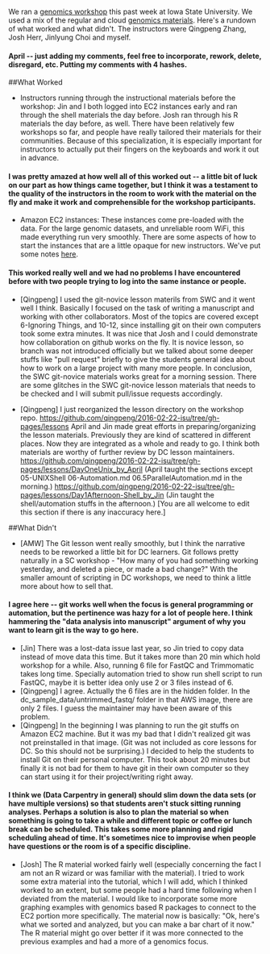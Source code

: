 We ran a [genomics workshop](http://qingpeng.github.io/2016-02-22-isu/) this past week at Iowa State University. We used a mix of the regular and cloud [genomics materials](http://www.datacarpentry.org/lessons/). Here's a rundown of what worked and what didn't. The instructors were Qingpeng Zhang, Josh Herr, Jinlyung Choi and myself.

#### April -- just adding my comments, feel free to incorporate, rework, delete, disregard, etc.  Putting my comments with 4 hashes.

##What Worked

+ Instructors running through the instructional materials before the workshop: Jin and I both logged into EC2 instances early and ran through the shell materials the day before. Josh ran through his R materials the day before, as well. There have been relatively few workshops so far, and people have really tailored their materials for their communities. Because of this specialization, it is especially important for instructors to actually put their fingers on the keyboards and work it out in advance.

#### I was pretty amazed at how well all of this worked out -- a little bit of luck on our part as how things came together, but I think it was a testament to the quality of the instructors in the room to work with the material on the fly and make it work and comprehensible for the workshop participants.

+ Amazon EC2 instances: These instances come pre-loaded with the data. For the large genomic datasets, and unreliable room WiFi, this made everything run very smoothly. There are some aspects of how to start the instances that are a little opaque for new instructors. We've put some notes [here](https://github.com/wrightaprilm/2016-02-22-isu/blob/gh-pages/lessons/DayOneUnix/InstructorNotes.md).

#### This worked really well and we had no problems I have encountered before with two people trying to log into the same instance or people.  
+ [Qingpeng] I used the git-novice lesson materils from SWC and it went well I think. Basically I focused on the task of writing a manuscript and working with other collaborators. Most of the topics are covered except 6-Ignoring Things, and 10-12, since installing git on their own computers took some extra minutes. It was nice that Josh and I could demonstrate how collaboration on github works on the fly. It is novice lesson, so branch was not introduced officially but we talked about some deeper stuffs like "pull request" briefly to give the students general idea about how to work on a large project with many more people. In conclusion, the SWC git-novice materials works great for a morning session. There are some glitches in the SWC git-novice lesson materials that needs to be checked and I will submit pull/issue requests accordingly. 

+ [Qingpeng] I just reorganized the lesson directory on the workshop repo. https://github.com/qingpeng/2016-02-22-isu/tree/gh-pages/lessons
April and Jin made great efforts in preparing/organizing the lesson materials. 
Previously they are kind of scattered in different places. Now they are integrated as a whole and ready to go. I think both materials are worthy of further review by DC lesson maintainers.
https://github.com/qingpeng/2016-02-22-isu/tree/gh-pages/lessons/DayOneUnix_by_April
(April taught the sections except 05-UNIXShell 06-Automation.md 06.5ParallelAutomation.md in the morning.)
https://github.com/qingpeng/2016-02-22-isu/tree/gh-pages/lessons/Day1Afternoon-Shell_by_Jin
(Jin taught the shell/automation stuffs in the afternoon.)
[You are all welcome to edit this section if there is any inaccuracy here.]



##What Didn't

+ [AMW] The Git lesson went really smoothly, but I think the narrative needs to be reworked a little bit for DC learners. Git follows pretty naturally in a SC workshop - "How many of you had something working yesterday, and deleted a piece, or made a bad change?" With the smaller amount of scripting in DC workshops, we need to think a little more about how to sell that. 

#### I agree here -- git works well when the focus is general programming or automation, but the pertinence was hazy for a lot of people here.  I think hammering the "data analysis into manuscript" argument of why you want to learn git is the way to go here.

+ [Jin] There was a lost-data issue last year, so Jin tried to copy data instead of move data this time. But it takes more than 20 min which hold workshop for a while. Also, running 6 file for FastQC and Trimmomatic takes long time. Specially automation tried to show run shell script to run FastQC, maybe it is better idea only use 2 or 3 files instead of 6.
+ [Qingpeng] I agree. Actually the 6 files are in the hidden folder. In the dc_sample_data/untrimmed_fastq/ folder in that AWS image, there are only 2 files. I guess the maintainer may have been aware of this problem.
+ [Qingpeng] In the beginning I was planning to run the git stuffs on Amazon EC2 machine. But it was my bad that I didn't realized git was not preinstalled in that image. (Git was not included as core lessons for DC. So this should not be surprising.) I decided to help the students to install Git on their personal computer. This took about 20 minutes but finally it is not bad for them to have git in their own computer so they can start using it for their project/writing right away.

#### I think we (Data Carpentry in general) should slim down the data sets (or have multiple versions) so that students aren't stuck sitting running analyses.  Perhaps a solution is also to plan the material so when something is going to take a while and different topic or coffee or lunch break can be scheduled.  This takes some more planning and rigid scheduling ahead of time.  It's sometimes nice to improvise when people have questions or the room is of a specific discipline.

+ [Josh] The R material worked fairly well (especially concerning the fact I am not an R wizard or was familiar with the material).  I tried to work some extra material into the tutorial, which I will add, which I thinked worked to an extent, but some people had a hard time following when I deviated from the material.  I would like to incorporate some more graphing examples with genomics based R packages to connect to the EC2 portion more specifically.  The material now is basically: "Ok, here's what we sorted and analyzed, but you can make a bar chart of it now." The R material might go over better if it was more connected to the previous examples and had a more of a genomics focus.

